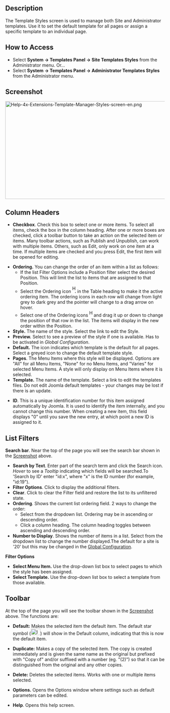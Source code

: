 <!-- Filename: Help4.x:Templates:_Styles / Display title: Templates: Styles -->

## Description

The Template Styles screen is used to manage both Site and Administrator
templates. Use it to set the default template for all pages or assign a
specific template to an individual page.

## How to Access

- Select **System **→** Templates Panel **→** Site Templates Styles**
  from the Administrator menu. Or...
- Select **System **→** Templates Panel **→** Administrator Templates
  Styles** from the Administrator menu.

## Screenshot

<img
src="https://docs.joomla.org/images/5/51/Help-4x-Extensions-Template-Manager-Styles-screen-en.png"
decoding="async" data-file-width="800" data-file-height="308"
width="800" height="308"
alt="Help-4x-Extensions-Template-Manager-Styles-screen-en.png" />

## Column Headers

- **Checkbox**. Check this box to select one or more items. To select
  all items, check the box in the column heading. After one or more
  boxes are checked, click a toolbar button to take an action on the
  selected item or items. Many toolbar actions, such as Publish and
  Unpublish, can work with multiple items. Others, such as Edit, only
  work on one item at a time. If multiple items are checked and you
  press Edit, the first item will be opened for editing.

<!-- -->

- **Ordering.** You can change the order of an item within a list as
  follows:
  - If the list Filter Options include a Position filter select the
    desired Position. This will limit the list to items that are
    assigned to that Position.
  - Select the Ordering icon <img
    src="https://docs.joomla.org/images/e/ee/Help30-Ordering-colheader-icon.png"
    decoding="async" data-file-width="12" data-file-height="23" width="12"
    height="23" alt="Help30-Ordering-colheader-icon.png" /> in the Table
    heading to make it the active ordering item. The ordering icons in
    each row will change from light grey to dark grey and the pointer
    will change to a drag arrow on hover.
  - Select one of the Ordering icons <img
    src="https://docs.joomla.org/images/8/87/Help30-Ordering-colheader-grab-bar-icon.png"
    decoding="async" data-file-width="10" data-file-height="21" width="10"
    height="21" alt="Help30-Ordering-colheader-grab-bar-icon.png" /> and
    drag it up or down to change the position of that row in the list.
    The items will display in the new order within the Position.
- **Style.** The name of the style. Select the link to edit the Style.
- **Preview.** Select to see a preview of the style if one is available.
  Has to be activated in *Global Configuration*.
- **Default.** The icon indicates which template is the default for all
  pages. Select a greyed icon to change the default template style.
- **Pages**. The Menu Items where this style will be displayed. Options
  are "All" for all Menu Items, "None" for no Menu Items, and "Varies"
  for selected Menu Items. A style will only display on Menu Items where
  it is selected.
- **Template.** The name of the template. Select a link to edit the
  templates files. Do not edit Joomla default templates - your changes
  may be lost if there is an update.

<!-- -->

- **ID**. This is a unique identification number for this item assigned
  automatically by Joomla. It is used to identify the item internally,
  and you cannot change this number. When creating a new item, this
  field displays "0" until you save the new entry, at which point a new
  ID is assigned to it.

## List Filters

**Search bar**. Near the top of the page you will see the search bar
shown in the [Screenshot](#screenshot) above.

- **Search by Text**. Enter part of the search term and click the Search
  icon. *Hover* to see a *Tooltip* indicating which fields will be
  searched.To 'Search by ID' enter "id:x", where "x" is the ID number
  (for example, "id:19").
- **Filter Options**. Click to display the additional filters.
- **Clear**. Click to clear the Filter field and restore the list to its
  unfiltered state.
- **Ordering**. Shows the current list ordering field. 2 ways to change
  the order:
  - Select from the dropdown list. Ordering may be in ascending or
    descending order.
  - Click a column heading. The column heading toggles between ascending
    and descending order.
- **Number to Display**. Shows the number of items in a list. Select
  from the dropdown list to change the number displayed.The default for
  a site is '20' but this may be changed in the [Global
  Configuration](https://docs.joomla.org/Help4.x:Site_Global_Configuration/en#defaultlistlimit "Special:MyLanguage/Help4.x:Site Global Configuration/en").

**Filter Options**

- **Select Menu Item.** Use the drop-down list box to select pages to
  which the style has been assigned.
- **Select Template.** Use the drop-down list box to select a template
  from those available.

## Toolbar

At the top of the page you will see the toolbar shown in the
[Screenshot](#Screenshot) above. The functions are:

- **Default:** Makes the selected item the default item. The default
  star symbol
  (<img src="https://docs.joomla.org/images/7/7e/Icon-16-default.png"
  decoding="async" data-file-width="30" data-file-height="20" width="30"
  height="20" alt="Icon-16-default.png" />) will show in the Default
  column, indicating that this is now the default item.

<!-- -->

- **Duplicate:** Makes a copy of the selected item. The copy is created
  immediately and is given the same name as the original but prefixed
  with "Copy of" and/or suffixed with a number (eg. "(2)") so that it
  can be distinguished from the original and any other copies.

<!-- -->

- **Delete:** Deletes the selected items. Works with one or multiple
  items selected.

<!-- -->

- **Options.** Opens the Options window where settings such as default
  parameters can be edited.

<!-- -->

- **Help**. Opens this help screen.
